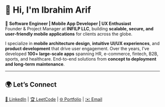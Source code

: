 # 👋 Hi, I'm Ibrahim Arif  

🚀 **Software Engineer | Mobile App Developer | UX Enthusiast**  
Founder & Project Manager at **INFILP LLC**, building **scalable, secure, and user-friendly mobile applications** for clients across the globe.  

I specialize in **mobile architecture design**, **intuitive UI/UX experiences**, and **product development** that drive user engagement. Over the years, I’ve developed **100+ large-scale apps** spanning HR, e-commerce, fintech, B2B, sports, and healthcare. End-to-end solutions from **concept to deployment and long-term maintenance**.

---

## 🌍 Let’s Connect  
[💼 LinkedIn](https://www.linkedin.com/in/ibrahim-arif/) | [🏆 LeetCode](https://leetcode.com/u/ibrahimarif/) | [🌐 Portfolio](https://ibrahimarif.dev) | [✉️ Email](mailto:ibrahimarif@infilp.com)
